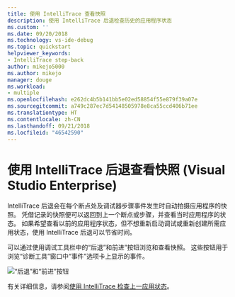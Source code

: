 ```yaml
---
title: 使用 IntelliTrace 查看快照
description: 使用 IntelliTrace 后退检查历史的应用程序状态
ms.custom: ''
ms.date: 09/20/2018
ms.technology: vs-ide-debug
ms.topic: quickstart
helpviewer_keywords:
- IntelliTrace step-back
author: mikejo5000
ms.author: mikejo
manager: douge
ms.workload:
- multiple
ms.openlocfilehash: e262dc4b5b141bb5e02ed58854f55e879f39a07e
ms.sourcegitcommit: a749c287ec7d54148505978e8ca55ccd406b71ee
ms.translationtype: HT
ms.contentlocale: zh-CN
ms.lasthandoff: 09/21/2018
ms.locfileid: "46542590"
---
```

# <a name="view-snapshots-with-intellitrace-step-back-visual-studio-enterprise"></a>使用 IntelliTrace 后退查看快照 (Visual Studio Enterprise)

IntelliTrace 后退会在每个断点处及调试器步骤事件发生时自动拍摄应用程序的快照。 凭借记录的快照便可以返回到上一个断点或步骤，并查看当时应用程序的状态。 如果希望查看以前的应用程序状态，但不想重新启动调试或重新创建所需应用状态，使用 IntelliTrace 后退可以节省时间。

可以通过使用调试工具栏中的“后退”和前进”按钮浏览和查看快照。 这些按钮用于浏览“诊断工具”窗口中“事件”选项卡上显示的事件。

![“后退”和“前进”按钮](../debugger/media/intellitrace-step-back-icons-description.png  "Step Backward and Forward buttons")

有关详细信息，请参阅[使用 IntelliTrace 检查上一应用状态](../debugger/view-historical-application-state.md)。
